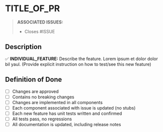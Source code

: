TITLE_OF_PR
===========

<!-- THIS IS A HINT FOR HOW TO SUCCESSFULLY USE THIS TEMPLATE, -->
<!-- YOU CAN DELETE OR LEAVE THIS COMMENT, IT WON'T BE RENDERED REGARDLESS -->

> **ASSOCIATED ISSUES:**
>
> <!-- WHEN YOU USE A # WHILE EDITING A TEXT BOX ON GITHUB.COM, todo -->
> <!-- A BOX WILL APPEAR THAT YOU CAN USE TO FIND ISSUES BY THEIR -->
> <!-- DESCRIPTION, USE THIS TO GET THE ISSUES YOU'RE LOOKING FOR -->
>
> <!-- ALSO NOTE THE 'CLOSES' KEYWORD, THIS WILL MAKE IT SO THAT -->
> <!-- WHEN THIS PR IS MERGED, THAT ISSUE WILL BE CLOSED BY THIS PR -->
> 
> - Closes #ISSUE

Description
-----------

<!-- IF YOU WANT TO USE EMOJIS, START BY TYPING : -->
<!-- A BOX WILL APPEAR AND YOU JUST NEED TO CONTINUE TYPING TO -->
<!-- SEARCH FOR THE EMOJI BY ITS NAME -->

<!-- DON'T FORGET TO INCLUDE EXPLICIT INSTRUCTIONS FOR HOW TO RECREATE FEATURE -->

✅ **INDIVIDUAL_FEATURE:** Describe the feature. Lorem ipsum et dolor dolor bil yaul. (Provide explicit instruction on how to test/see this new feature)

Definition of Done
------------------

<!-- THESE ARE CHECKBOXES, * [ ] IS UNCHECKED AND * [x] IS CHECKED -->

* [ ] Changes are approved
* [ ] Contains no breaking changes
* [ ] Changes are implemented in all components
* [ ] Each component associated with issue is updated (no stubs)
* [ ] Each new feature has unit tests written and confirmed
* [ ] All tests pass, no regressions
* [ ] All documentation is updated, including release notes
